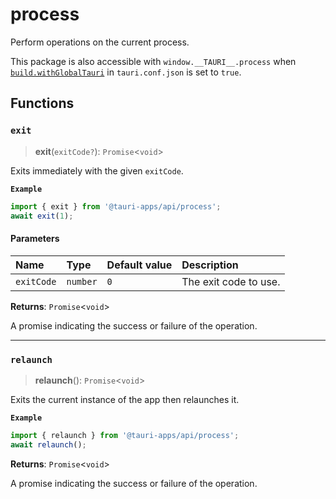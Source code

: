 # process

Perform operations on the current process.

This package is also accessible with `window.__TAURI__.process` when [`build.withGlobalTauri`](https://tauri.app/v1/api/config/#buildconfig.withglobaltauri) in `tauri.conf.json` is set to `true`.

## Functions

### `exit`

> **exit**(`exitCode?`): `Promise`<`void`\>

Exits immediately with the given `exitCode`.

**`Example`**

```typescript
import { exit } from '@tauri-apps/api/process';
await exit(1);
```

#### Parameters

| Name | Type | Default value | Description |
| :------ | :------ | :------ | :------ |
| `exitCode` | `number` | `0` | The exit code to use. |

**Returns**: `Promise`<`void`\>

A promise indicating the success or failure of the operation.

___

### `relaunch`

> **relaunch**(): `Promise`<`void`\>

Exits the current instance of the app then relaunches it.

**`Example`**

```typescript
import { relaunch } from '@tauri-apps/api/process';
await relaunch();
```

**Returns**: `Promise`<`void`\>

A promise indicating the success or failure of the operation.
